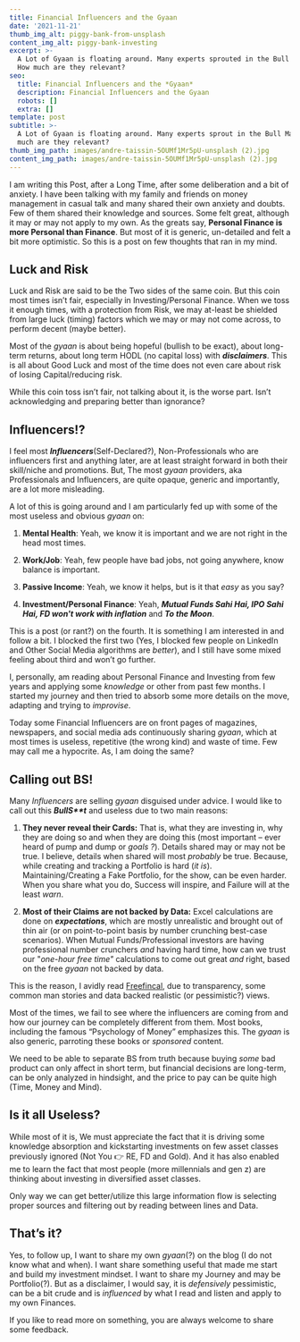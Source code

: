 ```yaml
---
title: Financial Influencers and the Gyaan
date: '2021-11-21'
thumb_img_alt: piggy-bank-from-unsplash
content_img_alt: piggy-bank-investing
excerpt: >-
  A Lot of Gyaan is floating around. Many experts sprouted in the Bull Market.
  How much are they relevant?
seo:
  title: Financial Influencers and the *Gyaan*
  description: Financial Influencers and the Gyaan
  robots: []
  extra: []
template: post
subtitle: >-
  A Lot of Gyaan is floating around. Many experts sprout in the Bull Market. How
  much are they relevant?
thumb_img_path: images/andre-taissin-5OUMf1Mr5pU-unsplash (2).jpg
content_img_path: images/andre-taissin-5OUMf1Mr5pU-unsplash (2).jpg
---
```

I am writing this Post, after a Long Time, after some deliberation and a bit of anxiety. I have been talking with my family and friends on money management in casual talk and many shared their own anxiety and doubts. Few of them shared their knowledge and sources. Some felt great, although it may or may not apply to my own. As the greats say, **Personal Finance is more Personal than Finance**. But most of it is generic, un-detailed and felt a bit more optimistic. So this is a post on few thoughts that ran in my mind.

## Luck and Risk

Luck and Risk are said to be the Two sides of the same coin. But this coin most times isn’t fair, especially in Investing/Personal Finance. When we toss it enough times, with a protection from Risk, we may at-least be shielded from large luck (timing) factors which we may or may not come across, to perform decent (maybe better).

Most of the *gyaan* is about being hopeful (bullish to be exact), about long-term returns, about long term HODL (no capital loss) with ***disclaimers***. This is all about Good Luck and most of the time does not even care about risk of losing Capital/reducing risk.

While this coin toss isn’t fair, not talking about it, is the worse part. Isn’t acknowledging and preparing better than ignorance?

## Influencers!?

I feel most ***Influencers***(Self-Declared?), Non-Professionals who are influencers first and anything later, are at least straight forward in both their skill/niche and promotions. But, The most *gyaan* providers, aka Professionals and Influencers, are quite opaque, generic and importantly, are a lot more misleading.

A lot of this is going around and I am particularly fed up with some of the most useless and obvious *gyaan* on:

1.  **Mental Health**: Yeah, we know it is important and we are not right in the head most times.

2.  **Work/Job**: Yeah, few people have bad jobs, not going anywhere, know balance is important.

3.  **Passive Income**: Yeah, we know it helps, but is it that *easy* as you say?

4.  **Investment/Personal Finance**: Yeah, ***Mutual Funds Sahi Hai, IPO Sahi Hai, FD won't work with inflation*** and ***To the Moon***.

This is a post (or rant?) on the fourth. It is something I am interested in and follow a bit. I blocked the first two (Yes, I blocked few people on LinkedIn and Other Social Media algorithms are *better*), and I still have some mixed feeling about third and won’t go further.

I, personally, am reading about Personal Finance and Investing from few years and applying some *knowledge* or other from past few months. I started my journey and then tried to absorb some more details on the move, adapting and trying to *improvise*.

Today some Financial Influencers are on front pages of magazines, newspapers, and social media ads continuously sharing *gyaan*, which at most times is useless, repetitive (the wrong kind) and waste of time. Few may call me a hypocrite. As, I am doing the same?

## Calling out BS!

Many *Influencers* are selling *gyaan* disguised under advice. I would like to call out this ***BullS\*\*t*** and useless due to two main reasons:

1.  **They never reveal their Cards:** That is, what they are investing in, why they are doing so and when they are doing this (most important – ever heard of pump and dump or *goals ?*). Details shared may or may not be true. I believe, details when shared will most *probably* be true. Because, while creating and tracking a Portfolio is hard (*it is*). Maintaining/Creating a Fake Portfolio, for the show, can be even harder. When you share what you do, Success will inspire, and Failure will at the least *warn*.

2.  **Most of their Claims are not backed by Data:** Excel calculations are done on ***expectations***, which are mostly unrealistic and brought out of thin air (or on point-to-point basis by number crunching best-case scenarios). When Mutual Funds/Professional investors are having professional number crunchers *and* having hard time, how can we trust our "*one-hour free time"* calculations to come out great *and* right, based on the free *gyaan* not backed by data.

This is the reason, I avidly read [Freefincal](https://freefincal.com/), due to transparency, some common man stories and data backed realistic (or pessimistic?) views.

Most of the times, we fail to see where the influencers are coming from and how our journey can be completely different from them. Most books, including the famous “Psychology of Money” emphasizes this. The *gyaan* is also generic, parroting these books or *sponsored* content.

We need to be able to separate BS from truth because buying *some* bad product can only affect in short term, but financial decisions are long-term, can be only analyzed in hindsight, and the price to pay can be quite high (Time, Money and Mind).

## Is it all Useless?

While most of it is, We must appreciate the fact that it is driving some knowledge absorption and kickstarting investments on few asset classes previously ignored (Not You 👉 RE, FD and Gold). And it has also enabled me to learn the fact that most people (more millennials and gen z) are thinking about investing in diversified asset classes.

Only way we can get better/utilize this large information flow is selecting proper sources and filtering out by reading between lines and Data.

## That’s it?

Yes, to follow up, I want to share my own *gyaan*(?) on the blog (I do not know what and when). I want share something useful that made me start and build my investment mindset. I want to share my Journey and may be Portfolio(?). But as a disclaimer, I would say, it is *defensively* pessimistic, can be a bit crude and is *influenced* by what I read and listen and apply to my own Finances.

If you like to read more on something, you are always welcome to share some feedback.
